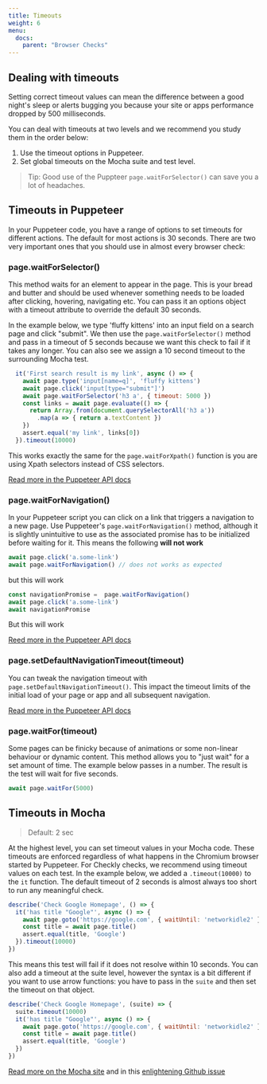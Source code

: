 ```yaml
---
title: Timeouts
weight: 6
menu:
  docs:
    parent: "Browser Checks"
---
```

## Dealing with timeouts

Setting correct timeout values can mean the difference between a good night's sleep or alerts bugging
you because your site or apps performance dropped by 500 milliseconds.

You can deal with timeouts at two levels and we recommend you study them in the order below:

1. Use the timeout options in Puppeteer.
2. Set global timeouts on the Mocha suite and test level.

> Tip: Good use of the Puppteer `page.waitForSelector()` can save you a lot of headaches.

## Timeouts in Puppeteer

In your Puppeteer code, you have a range of options to set timeouts for different actions. The default for most actions
is 30 seconds. There are two very important ones that you should use in almost every browser check:

### page.waitForSelector()

This method waits for an element to appear in the page. This is your bread and butter and should be used whenever something
needs to be loaded after clicking, hovering, navigating etc. You can pass it an options object with a timeout attribute
to override the default 30 seconds.

In the example below, we type 'fluffy kittens' into an input field on a search page and click "submit". We then use the
`page.waitForSelector()` method and pass in a timeout of 5 seconds because we want this check to fail if it takes any longer.
You can also see we assign a 10 second timeout to the surrounding Mocha test.

```javascript
  it('First search result is my link', async () => {
    await page.type('input[name=q]', 'fluffy kittens')
    await page.click('input[type="submit"]')
    await page.waitForSelector('h3 a', { timeout: 5000 })
    const links = await page.evaluate(() => {
      return Array.from(document.querySelectorAll('h3 a'))
        .map(a => { return a.textContent })
    })
    assert.equal('my link', links[0])
  }).timeout(10000)
```

This works exactly the same for the `page.waitForXpath()` function is you are using Xpath selectors instead of CSS selectors.

[Read more in the Puppeteer API docs](https://github.com/GoogleChrome/puppeteer/blob/master/docs/api.md#framewaitforselectorselector-options)

### page.waitForNavigation()

In your Puppeteer script you can click on a link that triggers a navigation to a new page. Use Puppeteer's `page.waitForNavigation()`
method, although it is slightly unintuitive to use as the associated promise has to be initialized before waiting for it.
This means the following **will not work**

```javascript
await page.click('a.some-link')
await page.waitForNavigation() // does not works as expected
```

but this will work

```javascript
const navigationPromise =  page.waitForNavigation()
await page.click('a.some-link')
await navigationPromise
```


But this will work

[Reed more in the Puppeteer API docs](https://github.com/GoogleChrome/puppeteer/blob/master/docs/api.md#pagewaitfornavigationoptions)

### page.setDefaultNavigationTimeout(timeout)

You can tweak the navigation timeout with `page.setDefaultNavigationTimeout()`. This impact the timeout limits of the
initial load of your page or app and all subsequent navigation.

[Read more in the Puppeteer API docs](https://github.com/GoogleChrome/puppeteer/blob/master/docs/api.md#pagesetdefaultnavigationtimeouttimeout)

### page.waitFor(timeout)

Some pages can be finicky because of animations or some non-linear behaviour or dynamic content. This method allows you
to "just wait" for a set amount of time. The example below passes in a number. The result is the test will wait for five
seconds.

```javascript
await page.waitFor(5000)
```

## Timeouts in Mocha

> Default: 2 sec

At the highest level, you can set timeout values in your Mocha code. These timeouts are enforced regardless of what
happens in the Chromium browser started by Puppeteer. For Checkly checks, we recommend using timeout values
on each test. In the example below, we added a `.timeout(10000)` to the `it` function. The default timeout of 2 seconds
is almost always too short to run any meaningful check.

```javascript
describe('Check Google Homepage', () => {
  it('has title "Google"', async () => {
    await page.goto('https://google.com', { waitUntil: 'networkidle2' })
    const title = await page.title()
    assert.equal(title, 'Google')
  }).timeout(10000)
})
```

This means this test will fail if it does not resolve within 10 seconds. You can also add a timeout at the suite level,
however the syntax is a bit different if you want to use arrow functions: you have to pass in the `suite` and then set
the timeout on that object.

```javascript
describe('Check Google Homepage', (suite) => {
  suite.timeout(10000)
  it('has title "Google"', async () => {
    await page.goto('https://google.com', { waitUntil: 'networkidle2' })
    const title = await page.title()
    assert.equal(title, 'Google')
  })
})
```

[Read more on the Mocha site](https://mochajs.org/#timeouts) and in this [enlightening Github issue](https://github.com/mochajs/mocha/issues/2018)
